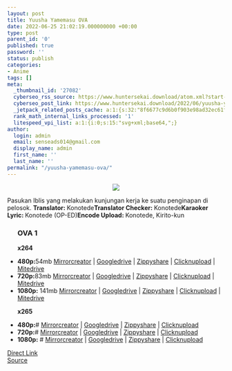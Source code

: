 ```yaml
---
layout: post
title: Yuusha Yamemasu OVA
date: 2022-06-25 21:02:19.000000000 +00:00
type: post
parent_id: '0'
published: true
password: ''
status: publish
categories:
- Anime
tags: []
meta:
  _thumbnail_id: '27082'
  cyberseo_rss_source: https://www.huntersekai.download/atom.xml?start-index=1
  cyberseo_post_link: https://www.huntersekai.download/2022/06/yuusha-yamemasu-ova.html
  _jetpack_related_posts_cache: a:1:{s:32:"8f6677c9d6b0f903e98ad32ec61f8deb";a:2:{s:7:"expires";i:1658537832;s:7:"payload";a:3:{i:0;a:1:{s:2:"id";i:27045;}i:1;a:1:{s:2:"id";i:27526;}i:2;a:1:{s:2:"id";i:26902;}}}}
  rank_math_internal_links_processed: '1'
  litespeed_vpi_list: a:1:{i:0;s:15:"svg+xml;base64,";}
author:
  login: admin
  email: senseads014@gmail.com
  display_name: admin
  first_name: ''
  last_name: ''
permalink: "/yuusha-yamemasu-ova/"
---
```

<p> <a class="popup" data-target="50175"></a>
<div dir="ltr" style="text-align: left;" trbidi="on">
<div class="separator" style="clear: both; text-align: center;"><a href="https://blogger.googleusercontent.com/img/b/R29vZ2xl/AVvXsEjgXhYJOcFI6yKhMQxiOjNBmhes6S-VipAufjCxruMnTvMsBBwVc5JrEbIPkbKM9JS4Tv45zr4xMwG8wbuGJiIwipHpTIkNZSFs7JjRUolZZ9HxeYMe6MxwCR_0xImV1hR8eA8vJJfi0p0_d6rn9x-yRFOGAkCjl90iRVyMBk984rNef_OGS86pIs-N/s1600/123738l.jpg" imageanchor="1" style="margin-left: 1em; margin-right: 1em;"><img border="0" data-original-height="318" data-original-width="225" src="{{ site.baseurl }}/assets/2022/06/123738l.jpg" /></a></div>
<p>Pasukan Iblis yang melakukan kunjungan kerja ke suatu penginapan di pelosok.<a name="more"></a>
<pekerja><b>Translator: </b><span>Konotede</span><b>Translator Checker: </b><span>Konotede</span><b>Karaoker Lyric: </b><span>Konotede (OP-ED)</span><b>Encode Upload: </b><span>Konotede, Kirito-kun</span></pekerja>
<div class="dl">
<ul />
<h3>OVA 1</h3>
<p><strong>x264</strong>
<li><b>480p:</b><span id="size">54mb</span> <a href="https://cararegistrasi.com/Bdy9Im69z6g">Mirrorcreator</a> | <a href="https://cararegistrasi.com/ietiHe8Q">Googledrive</a> | <a href="https://cararegistrasi.com/fCNoiyG">Zippyshare</a> | <a href="https://cararegistrasi.com/OZxqY">Clicknupload</a> | <a href="https://cararegistrasi.com/yfZUmBZZ1n1">Mitedrive</a></li>
<li><b>720p:</b><span id="size">83mb</span> <a href="https://cararegistrasi.com/zSu5JFBood">Mirrorcreator</a> | <a href="https://cararegistrasi.com/cvToMI">Googledrive</a> | <a href="https://cararegistrasi.com/fgRt3ErjKPi">Zippyshare</a> | <a href="https://cararegistrasi.com/4ePKgB1KW26i">Clicknupload</a> | <a href="https://cararegistrasi.com/ijTjZ2p40W">Mitedrive</a></li>
<li><b>1080p:</b> <span id="size">141mb</span> <a href="https://cararegistrasi.com/4SQmu6gErgc6">Mirrorcreator</a> | <a href="https://cararegistrasi.com/soVKH">Googledrive</a> | <a href="https://cararegistrasi.com/GrbvCmsgxmvk">Zippyshare</a> | <a href="https://cararegistrasi.com/lgtYOO5zE">Clicknupload</a> | <a href="https://semawur.com/z3Dph8F9">Mitedrive</a></li>
<p> <strong>x265</strong>
<li><b>480p:</b><span id="size">#</span> <a href="#">Mirrorcreator</a> | <a href="#">Googledrive</a> | <a href="#">Zippyshare</a> | <a href="#">Clicknupload</a></li>
<li><b>720p:</b><span id="size">#</span> <a href="#">Mirrorcreator</a> | <a href="#">Googledrive</a> | <a href="#">Zippyshare</a> | <a href="#">Clicknupload</a></li>
<li><b>1080p:</b> <span id="size">#</span> <a href="#">Mirrorcreator</a> | <a href="#">Googledrive</a> | <a href="#">Zippyshare</a> | <a href="#">Clicknupload</a></li>
</div>
</div>
<link rel="stylesheet" href="https://cdnjs.cloudflare.com/ajax/libs/font-awesome/4.7.0/css/font-awesome.min.css" />
<div class="divbtn"> <a href="https://handymansurrender.com/fihup8buzv?key=94550f7ce39444073321dde3b8782f97" class="btn"><i class="fa fa-download"></i> Direct Link</a> <br /><a href="https://www.huntersekai.download/2022/06/yuusha-yamemasu-ova.html">Source</a> </div>
